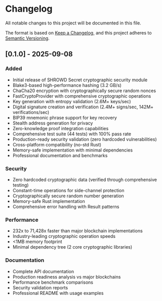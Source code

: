 # Changelog

All notable changes to this project will be documented in this file.

The format is based on [Keep a Changelog](https://keepachangelog.com/en/1.0.0/),
and this project adheres to [Semantic Versioning](https://semver.org/spec/v2.0.0.html).

## [0.1.0] - 2025-09-08

### Added
- Initial release of SHROWD Secret cryptographic security module
- Blake3-based high-performance hashing (3.2 GB/s)
- ChaCha20 encryption with cryptographically secure random nonces
- FastCryptoProvider with comprehensive cryptographic operations
- Key generation with entropy validation (2.6M+ keys/sec)
- Digital signature creation and verification (2.4M+ signs/sec, 142M+ verifications/sec)
- BIP39 mnemonic phrase support for key recovery
- Stealth address generation for privacy
- Zero-knowledge proof integration capabilities
- Comprehensive test suite (44 tests) with 100% pass rate
- Production-ready security validation (zero hardcoded vulnerabilities)
- Cross-platform compatibility (no-std Rust)
- Memory-safe implementation with minimal dependencies
- Professional documentation and benchmarks

### Security
- Zero hardcoded cryptographic data (verified through comprehensive testing)
- Constant-time operations for side-channel protection
- Cryptographically secure random number generation
- Memory-safe Rust implementation
- Comprehensive error handling with Result<T> patterns

### Performance
- 232x to 71,428x faster than major blockchain implementations
- Industry-leading cryptographic operation speeds
- <1MB memory footprint
- Minimal dependency tree (2 core cryptographic libraries)

### Documentation
- Complete API documentation
- Production readiness analysis vs major blockchains
- Performance benchmark comparisons
- Security validation reports
- Professional README with usage examples
